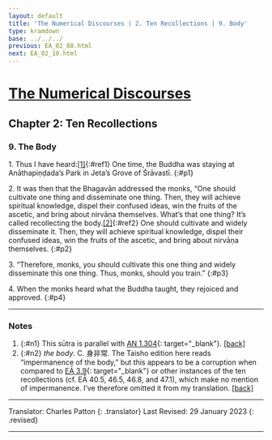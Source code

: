 ```yaml
---
layout: default
title: 'The Numerical Discourses | 2. Ten Recollections | 9. Body'
type: kramdown
base: ../../../
previous: EA_02_08.html
next: EA_02_10.html
---
```


# [The Numerical Discourses](../index.html)
## Chapter 2: Ten Recollections
### 9. The Body

1\. Thus I have heard:[\[1\]](#n1){:#ref1} One time, the Buddha was staying at Anāthapiṇḍada’s Park in Jeta’s Grove of Śrāvastī.
{:#p1}

2\. It was then that the Bhagavān addressed the monks, “One should cultivate one thing and disseminate one thing. Then, they will achieve spiritual knowledge, dispel their confused ideas, win the fruits of the ascetic, and bring about nirvāṇa themselves. What’s that one thing? It’s called recollecting the body.[\[2\]](#n2){:#ref2} One should cultivate and widely disseminate it. Then, they will achieve spiritual knowledge, dispel their confused ideas, win the fruits of the ascetic, and bring about nirvāṇa themselves.
{:#p2}

3\. “Therefore, monks, you should cultivate this one thing and widely disseminate this one thing. Thus, monks, should you train.”
{:#p3}

4\. When the monks heard what the Buddha taught, they rejoiced and approved.
{:#p4}

---

### Notes

1. {:#n1} This sūtra is parallel with [AN 1.304](https://suttacentral.net/an1.296-305){: target="_blank"}. [\[back\]](#ref1)
2. {:#n2} *the body*. C. 身非常. The Taisho edition here reads “impermanence of the body,” but this appears to be a corruption when compared to [EĀ 3.9](../03/EA_03_09.html){: target="_blank"} or other instances of the ten recollections (cf. EĀ 40.5, 46.5, 46.8, and 47.1), which make no mention of impermanence. I’ve therefore omitted it from my translation. [\[back\]](#ref2)

---

Translator: Charles Patton
{: .translator}
Last Revised: 29 January 2023
{: .revised}

---